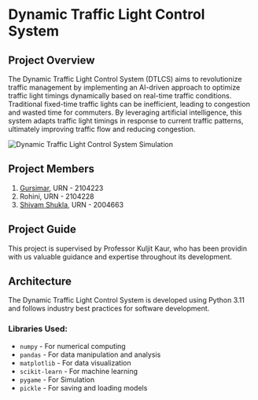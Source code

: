 # Dynamic Traffic Light Control System

## Project Overview

The Dynamic Traffic Light Control System (DTLCS) aims to revolutionize traffic management by implementing an AI-driven approach to optimize traffic light timings dynamically based on real-time traffic conditions. Traditional fixed-time traffic lights can be inefficient, leading to congestion and wasted time for commuters. By leveraging artificial intelligence, this system adapts traffic light timings in response to current traffic patterns, ultimately improving traffic flow and reducing congestion.

![Dynamic Traffic Light Control System Simulation](https://cdn.jsdelivr.net/gh/thanksduck/for-project@main/ai_traffic_system/images/dtlcs.png)

## Project Members

1. [Gursimar](https://github.com/gursimarsethi), URN - 2104223
2. Rohini, URN - 2104228
3. [Shivam Shukla](https://github.com/sivm99), URN - 2004663

## Project Guide

This project is supervised by Professor Kuljit Kaur, who has been providin with us valuable guidance and expertise throughout its development.

## Architecture

The Dynamic Traffic Light Control System is developed using Python 3.11 and follows industry best practices for software development.

### Libraries Used:

- `numpy` - For numerical computing
- `pandas` - For data manipulation and analysis
- `matplotlib` - For data visualization
- `scikit-learn` - For machine learning
- `pygame` - For Simulation
- `pickle` - For saving and loading models

